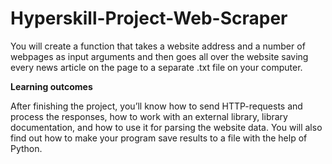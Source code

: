 # Hyperskill-Project-Web-Scraper

You will create a function that takes a website address and a number of webpages as input arguments and then goes all over the website saving every news article on the page to a separate .txt file on your computer.

**Learning outcomes**

After finishing the project, you’ll know how to send HTTP-requests and process the responses, how to work with an external library, library documentation, and how to use it for parsing the website data. You will also find out how to make your program save results to a file with the help of Python.
